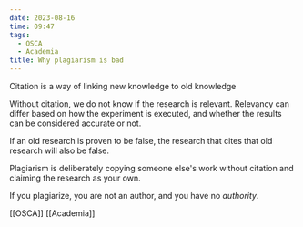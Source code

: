 ```yaml
---
date: 2023-08-16
time: 09:47
tags:
  - OSCA
  - Academia
title: Why plagiarism is bad
---
```

Citation is a way of linking new knowledge to old knowledge

Without citation, we do not know if the research is relevant. Relevancy can differ based on how the experiment is executed, and whether the results can be considered accurate or not.

If an old research is proven to be false, the research that cites that old research will also be false.

Plagiarism is deliberately copying someone else's work without citation and claiming the research as your own.

If you plagiarize, you are not an author, and you have no *authority*.

[[OSCA]] [[Academia]]